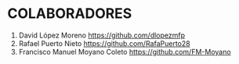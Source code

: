# COLABORADORES

1. David López Moreno https://github.com/dlopezmfp
2. Rafael Puerto Nieto	https://github.com/RafaPuerto28
10. Francisco Manuel Moyano Coleto https://github.com/FM-Moyano
